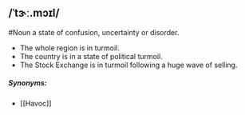 ## /ˈtɝː.mɔɪl/
#Noun
a state of confusion, uncertainty or disorder.

- The whole region is in turmoil.
- The country is in a state of political turmoil.
- The Stock Exchange is in turmoil following a huge wave of selling.

##### Synonyms:
- [[Havoc]]